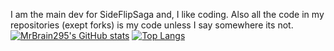 I am the main dev for SideFlipSaga and, I like coding. Also all the code in my repositories (exept forks) is my code unless I say somewhere its not.
[![MrBrain295's GitHub stats](https://github-readme-stats.vercel.app/api?username=MrBrain295)](https://github.com/anuraghazra/github-readme-stats)
[![Top Langs](https://github-readme-stats.vercel.app/api/top-langs/?username=MrBrain295)](https://github.com/anuraghazra/github-readme-stats)

